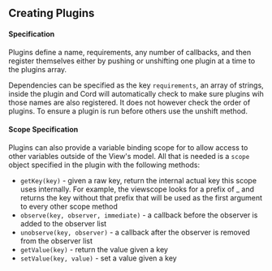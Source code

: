 Creating Plugins
-------------------------------

#### Specification

Plugins define a name, requirements, any number of callbacks, and then register themselves either by pushing or unshifting one plugin at a time to the plugins array.

Dependencies can be specified as the key `requirements`, an array of strings, inside the plugin and Cord will automatically check to make sure plugins wih those names are also registered.  It does not however check the order of plugins.  To ensure a plugin is run before others use the unshift method.

#### Scope Specification

Plugins can also provide a variable binding scope for to allow access to other variables outside of the View's model. All that is needed is a `scope` object specified in the plugin with the following methods:

* `getKey(key)` - given a raw key, return the internal actual key this scope uses internally. For example, the viewscope looks for a prefix of _ and returns the key without that prefix that will be used as the first argument to every other scope method
* `observe(key, observer, immediate)` - a callback before the observer is added to the observer list
* `unobserve(key, observer)` - a callback after the observer is removed from the observer list
* `getValue(key)` - return the value given a key
* `setValue(key, value)` - set a value given a key
